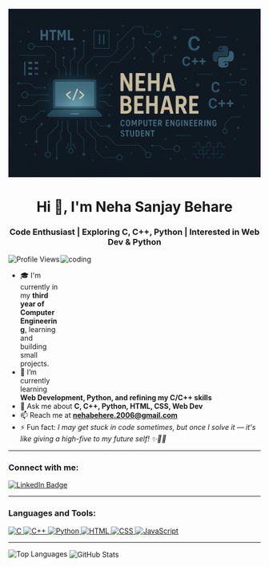 ![logo](banner.png)

<h1 align="center">Hi 👋, I'm Neha Sanjay Behare</h1>
<h3 align="center">Code Enthusiast | Exploring C, C++, Python | Interested in Web Dev & Python</h3>

<img align="right" alt="coding" width="400" height="270" src="https://i.pinimg.com/originals/e7/26/c7/e726c74ac081eed50feee1433d12c998.gif">

<p align="left">
  <img src="https://komarev.com/ghpvc/?username=nehabehere&label=Profile%20views&color=0e75b6&style=flat" alt="Profile Views" />
</p>

- 🎓 I'm currently in my **third year of Computer Engineering**, learning and building small projects.
- 🌱 I’m currently learning **Web Development, Python, and refining my C/C++ skills**
- 💬 Ask me about **C, C++, Python, HTML, CSS, Web Dev**
- 📫 Reach me at **nehabehere.2006@gmail.com**
- ⚡ Fun fact: *I may get stuck in code sometimes, but once I solve it — it's like giving a high-five to my future self! ✨🧠💖*

---

<h3 align="left">Connect with me:</h3>
<p align="left">
  <a href="https://www.linkedin.com/in/neha-behare-386b7b287" target="_blank">
    <img src="https://img.shields.io/badge/LinkedIn-Neha%20Behare-blue?style=flat&logo=linkedin" alt="LinkedIn Badge"/>
  </a>
</p>

---

<h3 align="left">Languages and Tools:</h3>
<p align="left">
  <a href="https://www.cprogramming.com/" target="_blank"> <img src="https://cdn.jsdelivr.net/gh/devicons/devicon/icons/c/c-original.svg" alt="C" width="40" height="40"/> </a>
  <a href="https://www.w3schools.com/cpp/" target="_blank"> <img src="https://cdn.jsdelivr.net/gh/devicons/devicon/icons/cplusplus/cplusplus-original.svg" alt="C++" width="40" height="40"/> </a>
  <a href="https://www.python.org" target="_blank"> <img src="https://cdn.jsdelivr.net/gh/devicons/devicon/icons/python/python-original.svg" alt="Python" width="40" height="40"/> </a>
  <a href="https://www.w3.org/html/" target="_blank"> <img src="https://cdn.jsdelivr.net/gh/devicons/devicon/icons/html5/html5-original.svg" alt="HTML" width="40" height="40"/> </a>
  <a href="https://www.w3schools.com/css/" target="_blank"> <img src="https://cdn.jsdelivr.net/gh/devicons/devicon/icons/css3/css3-original.svg" alt="CSS" width="40" height="40"/> </a>
  <a href="https://developer.mozilla.org/en-US/docs/Web/JavaScript" target="_blank"> <img src="https://cdn.jsdelivr.net/gh/devicons/devicon/icons/javascript/javascript-original.svg" alt="JavaScript" width="40" height="40"/> </a>
</p>

---

<p><img align="left" src="https://github-readme-stats.vercel.app/api/top-langs?username=nehabehere&show_icons=true&locale=en&layout=compact" alt="Top Languages" /></p>

<p>&nbsp;<img align="center" src="https://github-readme-stats.vercel.app/api?username=nehabehere&show_icons=true&locale=en" alt="GitHub Stats" /></p>
